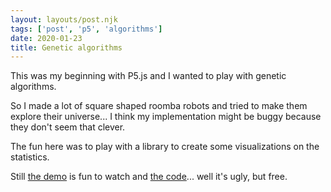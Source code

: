 ```yaml
---
layout: layouts/post.njk
tags: ['post', 'p5', 'algorithms']
date: 2020-01-23
title: Genetic algorithms
---
```


This was my beginning with P5.js and I wanted to play with genetic algorithms.

So I made a lot of square shaped roomba robots and tried to make them explore their universe... I think my implementation might be buggy because they don't seem that clever.

The fun here was to play with a library to create some visualizations on the statistics.

Still [the demo](https://statox.github.io/p5-genetics/) is fun to watch and [the code](https://github.com/statox/p5-genetics)... well it's ugly, but free.
